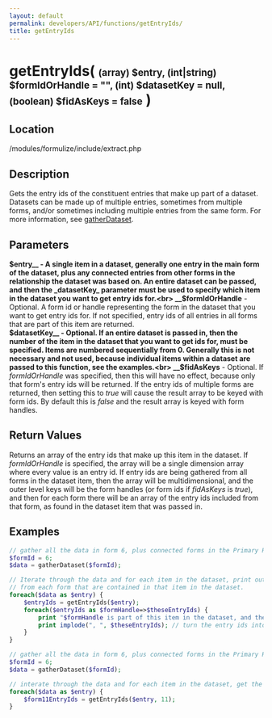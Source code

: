 ```yaml
---
layout: default
permalink: developers/API/functions/getEntryIds/
title: getEntryIds
---
```


# getEntryIds( <span style='font-size: 14pt;'>(array) $entry, (int|string) $formIdOrHandle = "", (int) $datasetKey = null, (boolean) $fidAsKeys = false</span> )

## Location

/modules/formulize/include/extract.php

## Description

Gets the entry ids of the constituent entries that make up part of a dataset. Datasets can be made up of multiple entries, sometimes from multiple forms, and/or sometimes including multiple entries from the same form. For more information, see [gatherDataset](../gatherDataset/).

## Parameters

__$entry__ - A single item in a dataset, generally one entry in the main form of the dataset, plus any connected entries from other forms in the relationship the dataset was based on. An entire dataset can be passed, and then the _datasetKey_ parameter must be used to specify which item in the dataset you want to get entry ids for.<br>
__$formIdOrHandle__ - Optional. A form id or handle representing the form in the dataset that you want to get entry ids for. If not specified, entry ids of all entries in all forms that are part of this item are returned.<br>
__$datasetKey__ - Optional. If an entire dataset is passed in, then the number of the item in the dataset that you want to get ids for, must be specified. Items are numbered sequentially from 0. Generally this is not necessary and not used, because individual items within a dataset are passed to this function, see the examples.<br>
__$fidAsKeys__ - Optional. If _formIdOrHandle_ was specified, then this will have no effect, because only that form's entry ids will be returned. If the entry ids of multiple forms are returned, then setting this to _true_ will cause the result array to be keyed with form ids. By default this is _false_ and the result array is keyed with form handles.<br>

## Return Values

Returns an array of the entry ids that make up this item in the dataset. If _formIdOrHandle_ is specified, the array will be a single dimension array where every value is an entry id. If entry ids are being gathered from all forms in the dataset item, then the array will be multidimensional, and the outer level keys will be the form handles (or form ids if _fidAsKeys_ is _true_), and then for each form there will be an array of the entry ids included from that form, as found in the dataset item that was passed in.

## Examples

~~~php
// gather all the data in form 6, plus connected forms in the Primary Relationship
$formId = 6;
$data = gatherDataset($formId);

// Iterate through the data and for each item in the dataset, print out the underlying entry ids
// from each form that are contained in that item in the dataset.
foreach($data as $entry) {
	$entryIds = getEntryIds($entry);
	foreach($entryIds as $formHandle=>$theseEntryIds) {
		print "$formHandle is part of this item in the dataset, and the entry ids from that form which are included are:"
		print implode(", ", $theseEntryIds); // turn the entry ids into a comma separated string
	}
}
~~~

~~~php
// gather all the data in form 6, plus connected forms in the Primary Relationship
$formId = 6;
$data = gatherDataset($formId);

// interate through the data and for each item in the dataset, get the entry ids that are included from form 11
foreach($data as $entry) {
	$form11EntryIds = getEntryIds($entry, 11);
}
~~~
